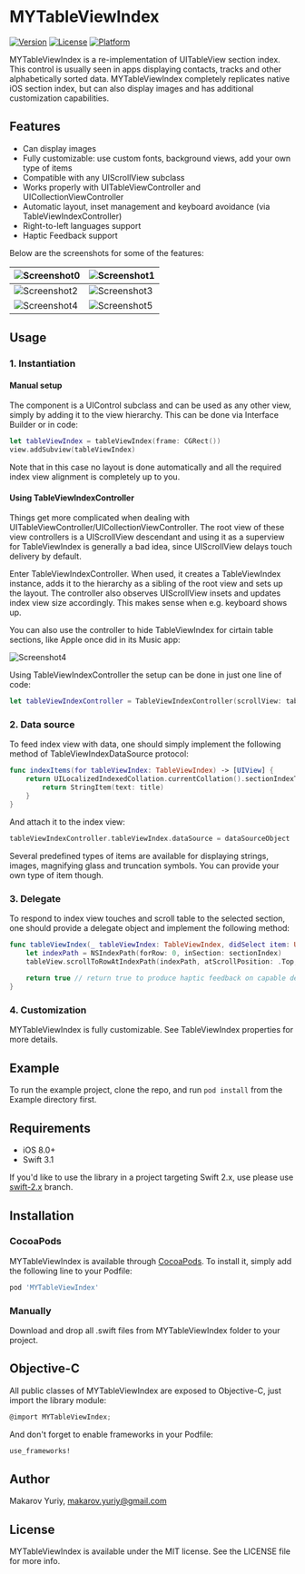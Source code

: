 # MYTableViewIndex

<!---
[![CI Status](http://img.shields.io/travis/Makarov Yuriy/MYTableViewIndex.svg?style=flat)](https://travis-ci.org/Makarov Yuriy/MYTableViewIndex)
 -->
[![Version](https://img.shields.io/cocoapods/v/MYTableViewIndex.svg?style=flat)](http://cocoapods.org/pods/MYTableViewIndex)
[![License](https://img.shields.io/cocoapods/l/MYTableViewIndex.svg?style=flat)](http://cocoapods.org/pods/MYTableViewIndex)
[![Platform](https://img.shields.io/cocoapods/p/MYTableViewIndex.svg?style=flat)](http://cocoapods.org/pods/MYTableViewIndex)

MYTableViewIndex is a re-implementation of UITableView section index. This control is usually seen in apps displaying contacts, tracks and other alphabetically sorted data. MYTableViewIndex completely replicates native iOS section index, but can also display images and has additional customization capabilities.

## Features

* Can display images
* Fully customizable: use custom fonts, background views, add your own type of items
* Compatible with any UIScrollView subclass
* Works properly with UITableViewController and UICollectionViewController
* Automatic layout, inset management and keyboard avoidance (via TableViewIndexController)
* Right-to-left languages support
* Haptic Feedback support

Below are the screenshots for some of the features:
<br>

![Screenshot0][highlighting]      |      ![Screenshot1][images]
----------------------------------|----------------------------
![Screenshot2][truncation]        |      ![Screenshot3][colors]
![Screenshot4][keyboard]          |      ![Screenshot5][large]

## Usage

### 1. Instantiation

#### Manual setup

The component is a UIControl subclass and can be used as any other view, simply by adding it to the view hierarchy. This can be done via Interface Builder or in code:

````swift
let tableViewIndex = tableViewIndex(frame: CGRect())
view.addSubview(tableViewIndex)
````

Note that in this case no layout is done automatically and all the required index view alignment is completely up to you. 


#### Using TableViewIndexController

Things get more complicated when dealing with UITableViewController/UICollectionViewController. The root view of these view controllers is a UIScrollView descendant and using it as a superview for TableViewIndex is generally a bad idea, since UIScrollView delays touch delivery by default.

Enter TableViewIndexController. When used, it creates a TableViewIndex instance, adds it to the hierarchy as a sibling of the root view and sets up the layout. The controller also observes UIScrollView insets and updates index view size accordingly. This makes sense when e.g. keyboard shows up.

You can also use the controller to hide TableViewIndex for cirtain table sections, like Apple once did in its Music app:

![Screenshot4][autohide]


Using TableViewIndexController the setup can be done in just one line of code:

````swift
let tableViewIndexController = TableViewIndexController(scrollView: tableView)
````

 
### 2. Data source

To feed index view with data, one should simply implement the following method of TableViewIndexDataSource protocol:

````swift
func indexItems(for tableViewIndex: TableViewIndex) -> [UIView] {
    return UILocalizedIndexedCollation.currentCollation().sectionIndexTitles.map{ title -> UIView in
        return StringItem(text: title)
    }
}
````

And attach it to the index view:

````swift
tableViewIndexController.tableViewIndex.dataSource = dataSourceObject

````


Several predefined types of items are available for displaying strings, images, magnifying glass and truncation symbols. You can provide your own type of item though.

### 3. Delegate

To respond to index view touches and scroll table to the selected section, one should provide a delegate object and implement the following method:

````swift
func tableViewIndex(_ tableViewIndex: TableViewIndex, didSelect item: UIView, at index: Int) -> Bool {
    let indexPath = NSIndexPath(forRow: 0, inSection: sectionIndex)
    tableView.scrollToRowAtIndexPath(indexPath, atScrollPosition: .Top, animated: false)
    
    return true // return true to produce haptic feedback on capable devices 
}
````

### 4. Customization

MYTableViewIndex is fully customizable. See TableViewIndex properties for more details.

## Example

To run the example project, clone the repo, and run `pod install` from the Example directory first.

## Requirements

* iOS 8.0+
* Swift 3.1

If you'd like to use the library in a project targeting Swift 2.x, use please use [swift-2.x](https://github.com/mindz-eye/MYTableViewIndex/tree/swift-2.x) branch.

## Installation

### CocoaPods

MYTableViewIndex is available through [CocoaPods](http://cocoapods.org). To install
it, simply add the following line to your Podfile:

````ruby
pod 'MYTableViewIndex'
````
### Manually

Download and drop all .swift files from MYTableViewIndex folder to your project. 

## Objective-C

All public classes of MYTableViewIndex are exposed to Objective-C, just import the library module:
````objective-c
@import MYTableViewIndex;
````

And don't forget to enable frameworks in your Podfile:
````ruby
use_frameworks!
````

## Author

Makarov Yuriy, makarov.yuriy@gmail.com

## License

MYTableViewIndex is available under the MIT license. See the LICENSE file for more info.

[autohide]:https://raw.github.com/mindz-eye/MYTableViewIndex/master/Screenshots/autohide.gif
[colors]:https://raw.github.com/mindz-eye/MYTableViewIndex/master/Screenshots/colors.png
[highlighting]:https://raw.github.com/mindz-eye/MYTableViewIndex/master/Screenshots/highlighting.gif
[images]:https://raw.github.com/mindz-eye/MYTableViewIndex/master/Screenshots/images.png
[large]:https://raw.github.com/mindz-eye/MYTableViewIndex/master/Screenshots/large.png
[truncation]:https://raw.github.com/mindz-eye/MYTableViewIndex/master/Screenshots/truncation.gif
[keyboard]:https://raw.github.com/mindz-eye/MYTableViewIndex/master/Screenshots/keyboard.gif
